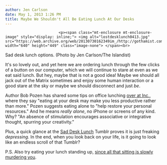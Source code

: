 ```yaml
---
author: Jen Carlson
date: May 1, 2013 1:26 PM
title: Maybe We Shouldn't All Be Eating Lunch At Our Desks
---
```



                            
                            
                            
                            <p><span class="mt-enclosure mt-enclosure-image" style="display: inline;"> <img alt="lostdesklunch0413.jpg" src="https://web.archive.org/web/20130730162349im_/http://gothamist.com/attachments/arts_jen/lostdesklunch0413.jpg" width="640" height="449" class="image-none"> </span><br>
<span class="photo_caption">Sad desk lunch options. (Photo by Jen Carlson/The Islandist)</span></p>

<p>It&apos;s so lovely out, and yet here we are ordering lunch through the few clicks of a button on our computer, which we will continue to stare at even as we eat said lunch. But hey, maybe that is not a good idea! Maybe we should all jack out of the Matrix sometimes and enjoy some human interaction or a good stare at the sky or maybe we should disconnect and just <em>be</em>.</p>

<p>Author Bob Pozen has shared some tips on office lunching <a href="https://web.archive.org/web/20130730162349/http://www.inc.com/jessica-stillman/stop-eating-lunch-at-your-desk.html">over at Inc.</a>, where they say &quot;eating at your desk may make you less productive rather than more.&quot;  Pozen suggests eating alone to &quot;help restore your personal resources.&quot; And he means <em>really alone</em>, no iPhone or screens of any kind. Why? &quot;An absence of stimulation encourages associative or integrative thought, spurring your creativity.&quot;</p>

<p>Plus, a quick glance at the <a href="https://web.archive.org/web/20130730162349/http://saddesklunch.com/">Sad Desk Lunch</a> Tumblr proves it is just freaking <em>depressing</em>. In the end, when you look back on your life, is it going to look like an endless scroll of that Tumblr?</p>

<p>P.S. Also try eating your lunch standing up, <a href="https://web.archive.org/web/20130730162349/http://gothamist.com/2011/06/29/the_truth_about_sitting_down_its_ki.php">since all that sitting is slowly murdering you</a>.</p>
                            
                            
                            
